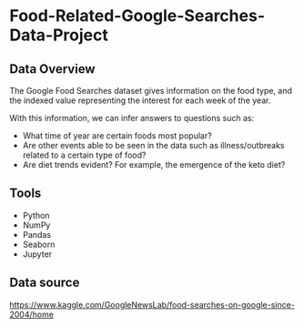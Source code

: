 # Food-Related-Google-Searches-Data-Project

## Data Overview
The Google Food Searches dataset gives information on the food type, and the indexed value representing the interest for each week of the year.

With this information, we can infer answers to questions such as:
* What time of year are certain foods most popular?
* Are other events able to be seen in the data such as illness/outbreaks related to a certain type of food? 
* Are diet trends evident? For example, the emergence of the keto diet?

## Tools
* Python 
* NumPy
* Pandas
* Seaborn
* Jupyter

## Data source
https://www.kaggle.com/GoogleNewsLab/food-searches-on-google-since-2004/home
